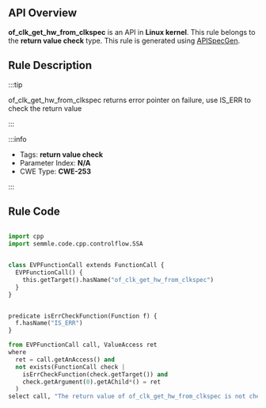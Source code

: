 ---
---


## API Overview
**of_clk_get_hw_from_clkspec** is an API in **Linux kernel**. This rule belongs to the **return value check** type. This rule is generated using [APISpecGen](../../tools/APISpecGen).
## Rule Description

:::tip

of_clk_get_hw_from_clkspec returns error pointer on failure, use IS_ERR to check the return value

:::

:::info

- Tags: **return value check**
- Parameter Index: **N/A**
- CWE Type: **CWE-253**

:::

## Rule Code
```python

import cpp
import semmle.code.cpp.controlflow.SSA


class EVPFunctionCall extends FunctionCall {
  EVPFunctionCall() {
    this.getTarget().hasName("of_clk_get_hw_from_clkspec")
  }
}


predicate isErrCheckFunction(Function f) {
  f.hasName("IS_ERR") 
}

from EVPFunctionCall call, ValueAccess ret
where
  ret = call.getAnAccess() and
  not exists(FunctionCall check |
    isErrCheckFunction(check.getTarget()) and
    check.getArgument(0).getAChild*() = ret
  )
select call, "The return value of of_clk_get_hw_from_clkspec is not checked with IS_ERR."
    
```